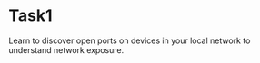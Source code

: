 # Task1
Learn to discover open ports on devices in your local network to understand network exposure.
